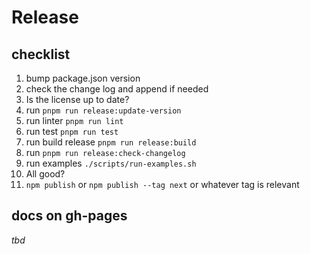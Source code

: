 # Release

## checklist

1. bump package.json version
1. check the change log and append if needed
1. Is the license up to date?
1. run `pnpm run release:update-version`
1. run linter `pnpm run lint`
1. run test `pnpm run test`
1. run build release `pnpm run release:build`
1. run `pnpm run release:check-changelog`
1. run examples `./scripts/run-examples.sh`
1. All good?
1. `npm publish` or `npm publish --tag next` or whatever tag is relevant

## docs on gh-pages

_tbd_
